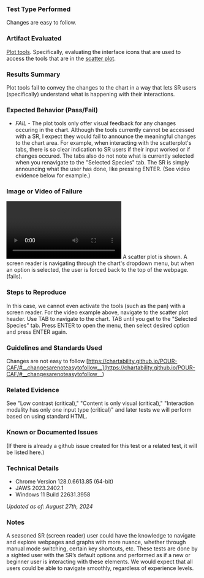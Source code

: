### Test Type Performed
Changes are easy to follow.

### Artifact Evaluated
[Plot tools](https://docs.bokeh.org/en/latest/docs/user_guide/interaction/tools.html#ug-interaction-tools). Specifically, evaluating the interface icons that are used to access the tools that are in the [scatter plot](https://quansight-labs.github.io/bokeh-a11y-audit/#_ts1723552414769).

### Results Summary
Plot tools fail to convey the changes to the chart in a way that lets SR users (specifically) understand what is happening with their interactions.

### Expected Behavior (Pass/Fail)
- *FAIL* - The plot tools only offer visual feedback for any changes occuring in the chart. Although the tools currently cannot be accessed with a SR, I expect they would fail to announce the meaningful changes to the chart area. 
For example, when interacting with the scatterplot's tabs, there is so clear indication to SR users if their input worked or if changes occured. The tabs also do not note what is currently selected when you renavigate to the "Selected Species" tab. The SR is simply announcing what the user has done, like pressing ENTER. (See video evidence below for example.)

### Image or Video of Failure 
<video controls src="plot-tools_changes-easy-to-follow.mp4" title=""></video>
A scatter plot is shown. A screen reader is navigating through the chart's dropdown menu, but when an option is selected, the user is forced back to the top of the webpage.  (fails).


### Steps to Reproduce
In this case, we cannot even activate the tools (such as the pan) with a screen reader. For the video example above, navigate to the scatter plot header. Use TAB to navigate to the chart. TAB until you get to the "Selected Species" tab. Press ENTER to open the menu, then select desired option and press ENTER again.

### Guidelines and Standards Used
Changes are not easy to follow [https://chartability.github.io/POUR-CAF/#__changesarenoteasytofollow__](https://chartability.github.io/POUR-CAF/#__changesarenoteasytofollow__)

### Related Evidence
See "Low contrast (critical)," "Content is only visual (critical)," "Interaction modality has only one input type (critical)" and later tests we will perform based on using standard HTML.

### Known or Documented Issues
(If there is already a github issue created for this test or a related test, it will be listed here.)

### Technical Details
- Chrome Version 128.0.6613.85 (64-bit)
- JAWS 2023.2402.1
- Windows 11 Build 22631.3958

*Updated as of: August 27th, 2024*

### Notes
A seasoned SR (screen reader) user could have the knowledge to navigate and explore webpages and graphs with more nuance, whether through manual mode switching, certain key shortcuts, etc. These tests are done by a sighted user with the SR’s default options and performed as if a new or beginner user is interacting with these elements. We would expect that all users could be able to navigate smoothly, regardless of experience levels.